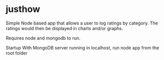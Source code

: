 justhow
=======

Simple Node based app that allows a user to log ratings by category. The ratings would then 
be displayed in charts and/or graphs.

Requires node and mongodb to run.

Startup
With MongoDB server running in localhost, run node app from the root folder

